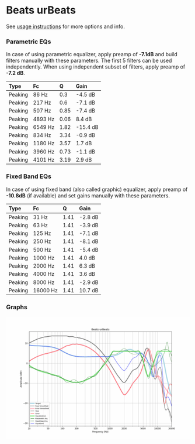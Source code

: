 # Beats urBeats
See [usage instructions](https://github.com/jaakkopasanen/AutoEq#usage) for more options and info.

### Parametric EQs
In case of using parametric equalizer, apply preamp of **-7.1dB** and build filters manually
with these parameters. The first 5 filters can be used independently.
When using independent subset of filters, apply preamp of **-7.2 dB**.

| Type    | Fc      |    Q | Gain     |
|:--------|:--------|:-----|:---------|
| Peaking | 86 Hz   | 0.3  | -4.5 dB  |
| Peaking | 217 Hz  | 0.6  | -7.1 dB  |
| Peaking | 507 Hz  | 0.85 | -7.4 dB  |
| Peaking | 4893 Hz | 0.06 | 8.4 dB   |
| Peaking | 6549 Hz | 1.82 | -15.4 dB |
| Peaking | 834 Hz  | 3.34 | -0.9 dB  |
| Peaking | 1180 Hz | 3.57 | 1.7 dB   |
| Peaking | 3960 Hz | 0.73 | -1.1 dB  |
| Peaking | 4101 Hz | 3.19 | 2.9 dB   |

### Fixed Band EQs
In case of using fixed band (also called graphic) equalizer, apply preamp of **-10.8dB**
(if available) and set gains manually with these parameters.

| Type    | Fc       |    Q | Gain    |
|:--------|:---------|:-----|:--------|
| Peaking | 31 Hz    | 1.41 | -2.8 dB |
| Peaking | 63 Hz    | 1.41 | -3.9 dB |
| Peaking | 125 Hz   | 1.41 | -7.1 dB |
| Peaking | 250 Hz   | 1.41 | -8.1 dB |
| Peaking | 500 Hz   | 1.41 | -5.4 dB |
| Peaking | 1000 Hz  | 1.41 | 4.0 dB  |
| Peaking | 2000 Hz  | 1.41 | 6.3 dB  |
| Peaking | 4000 Hz  | 1.41 | 3.6 dB  |
| Peaking | 8000 Hz  | 1.41 | -2.9 dB |
| Peaking | 16000 Hz | 1.41 | 10.7 dB |

### Graphs
![](./Beats%20urBeats.png)